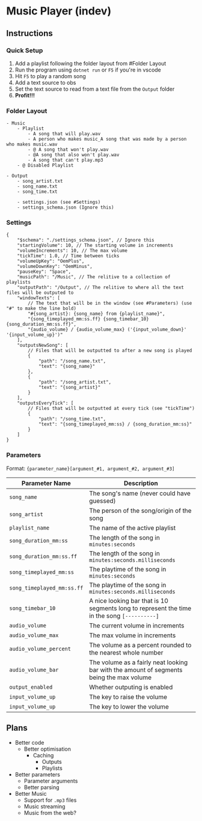 # Music Player (indev)

## Instructions

### Quick Setup

1. Add a playlist following the folder layout from #Folder Layout
2. Run the program using `dotnet run` or `F5` if you're in vscode
3. Hit `F5` to play a random song
4. Add a text source to obs
5. Set the text source to read from a text file from the `Output` folder
6. **Profit!!!**

### Folder Layout

```
- Music
	- Playlist
		- A song that will play.wav
		- A person who makes music_A song that was made by a person who makes music.wav
		- @ A song that won't play.wav
		- @A song that also won't play.wav
		- A song that can't play.mp3
	- @ Disabled Playlist

- Output
	- song_artist.txt
	- song_name.txt
	- song_time.txt

	- settings.json (see #Settings)
	- settings_schema.json (Ignore this)
```

### Settings

```jsonc
{
	"$schema": "./settings_schema.json", // Ignore this
	"startingVolume": 10, // The starting volume in increments
	"volumeIncrements": 10, // The max volume
	"tickTime": 1.0, // Time between ticks
	"volumeUpKey": "OemPlus",
	"volumeDownKey": "OemMinus",
	"pauseKey": "Space",
	"musicPath": "/Music", // The relitive to a collection of playlists
	"outputPath": "/Output", // The relitive to where all the text files will be outputed to
	"windowTexts": [
		// The text that will be in the window (see #Parameters) (use "#" to make the line bold)
		"#{song_artist}: {song_name} from {playlist_name}",
		"{song_timeplayed_mm:ss.ff} {song_timebar_10} {song_duration_mm:ss.ff}",
		"{audio_volume} / {audio_volume_max} ('{input_volume_down}' '{input_volume_up}')"
	],
	"outputsNewSong": [
		// Files that will be outputted to after a new song is played
		{
			"path": "/song_name.txt",
			"text": "{song_name}"
		},
		{
			"path": "/song_artist.txt",
			"text": "{song_artist}"
		}
	],
	"outputsEveryTick": [
		// Files that will be outputted at every tick (see "tickTime")
		{
			"path": "/song_time.txt",
			"text": "{song_timeplayed_mm:ss} / {song_duration_mm:ss}"
		}
	]
}
```

### Parameters

Format: `{parameter_name}[argument_#1, argument_#2, argument_#3]`

| Parameter Name             | Description                                                                                  |
| -------------------------- | -------------------------------------------------------------------------------------------- |
| `song_name`                | The song's name (never could have guessed)                                                   |
| `song_artist`              | The person of the song/origin of the song                                                    |
| `playlist_name`            | The name of the active playlist                                                              |
| `song_duration_mm:ss`      | The length of the song in `minutes:seconds`                                                  |
| `song_duration_mm:ss.ff`   | The length of the song in `minutes:seconds.milliseconds`                                     |
| `song_timeplayed_mm:ss`    | The playtime of the song in `minutes:seconds`                                                |
| `song_timeplayed_mm:ss.ff` | The playtime of the song in `minutes:seconds.milliseconds`                                   |
| `song_timebar_10`          | A nice looking bar that is 10 segments long to represent the time in the song `[----------]` |
| `audio_volume`             | The current volume in increments                                                             |
| `audio_volume_max`         | The max volume in increments                                                                 |
| `audio_volume_percent`     | The volume as a percent rounded to the nearest whole number                                  |
| `audio_volume_bar`         | The volume as a fairly neat looking bar with the amount of segments being the max volume     |
| `output_enabled`           | Whether outputing is enabled                                                                 |
| `input_volume_up`          | The key to raise the volume                                                                  |
| `input_volume_up`          | The key to lower the volume                                                                  |

## Plans

- Better code
  - Better optimisation
    - Caching
      - Outputs
      - Playlists
- Better parameters
  - Parameter arguments
  - Better parsing
- Better Music
  - Support for `.mp3` files
  - Music streaming
  - Music from the web?
